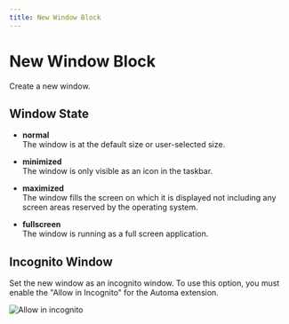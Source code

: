 ```yaml
---
title: New Window Block
---
```


# New Window Block

Create a new window.

## Window State

- **normal** <br>
	The window is at the default size or user-selected size.

- **minimized** <br>
	The window is only visible as an icon in the taskbar.

- **maximized** <br>
	The window fills the screen on which it is displayed not including any screen areas reserved by the operating system.

- **fullscreen** <br>
	The window is running as a full screen application.

## Incognito Window

Set the new window as an incognito window. To use this option, you must enable the "Allow in Incognito" for the Automa extension.

![Allow in incognito](https://res.cloudinary.com/chat-story/image/upload/v1642331154/automa/chrome_OXTZ3YmUTg_x8cq9g.png)